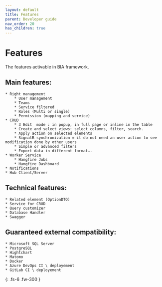 ```yaml
---
layout: default
title: Features
parent: Developer guide
nav_order: 20
has_children: true
---
```


# Features
The features activable in BIA framework.

## Main features:
    * Right management
        * User management
        * Teams
        * Service filtered
        * Roles (Multi or single)
        * Permission (mapping and service)
    * CRUD
        * 3 Edit  mode : in popup, in full page or inline in the table
        * Create and select views: select columns, filter, search.
        * Apply action on selected elements
        * SignalR synchronization = it do not need an user action to see modification done by other users 
        * Simple or advanced filters
        * Export data in different format….
    * Worker Service
        * Hangfire Jobs
        * Hangfire Dashboard
    * Notifications
    * Hub Client/Server

## Technical features:
    * Related element (OptionDTO)
    * Service for CRUD
    * Query customizer
    * Database Handler
    * Swagger

## Guaranteed external compatibility:
    * Microsoft SQL Server
    * PostgreSQL
    * Hightchart
    * Matomo
    * Docker
    * Azure DevOps CI \ deployement
    * GitLab CI \ deployement
  
{: .fs-6 .fw-300 }